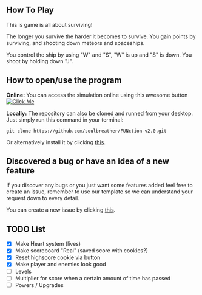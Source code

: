 ## How To Play

This is game is all about surviving!

The longer you survive the harder it becomes to survive. You gain points by surviving, and shooting down meteors and spaceships.

You control the ship by using "W" and "S", "W" is up and "S" is down. You shoot by holding down "J".

## How to open/use the program

**Online:**
You can access the simulation online using this awesome button [![Click Me](https://awesome.re/badge.svg)](https://soulbreather.github.io/FUNction-v2.0/src/index.html)

**Locally:**
The repository can also be cloned and runned from your desktop. Just simply run this command in your terminal:

    git clone https://github.com/soulbreather/FUNction-v2.0.git

Or alternatively install it by clicking [this](https://github.com/soulbreather/FUNction-v2.0/archive/master.zip).

## Discovered a bug or have an idea of a new feature

If you discover any bugs or you just want some features added feel free to create an issue, remember to use our template so we can understand your request down to every detail.

You can create a new issue by clicking [this](https://github.com/soulbreather/FUNction-v2.0/issues/new/choose).

## TODO List

- [x] Make Heart system (lives)
- [x] Make scoreboard "Real" (saved score with cookies?)
- [x] Reset highscore cookie via button
- [x] Make player and enemies look good
- [ ] Levels
- [ ] Multiplier for score when a certain amount of time has passed
- [ ] Powers / Upgrades
